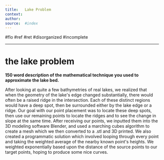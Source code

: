 ```yaml
---
title:   Lake Problem
context: 
author:  
source:  #index
---
```


#flo #ref #ret 
#disorganized #incomplete

---

# the lake problem
**150 word description of the mathematical technique you used to approximate the lake bed.**

After looking at quite a few bathymetries of real lakes, we realized that when the geometry of the lake's edge changed substantially, there would often be a raised ridge in the intersection. Each of these distinct regions would have a deep spot, then be surrounded either by the lake edge or a ridge. Our goal with our point placement was to locate these deep spots, then use our remaining points to locate the ridges and to see the change in slope at the same time. After receiving our points, we inputted them into the 3D modeling software Blender, and used a marching cubes algorithm to create a mesh which we then converted to a .stl and 3D printed. We also created a programmatic solution which involved looping through every point and taking the weighted average of the nearby known point's heights. We weighted exponentially based upon the distance of the source points to our target points, hoping to produce some nice curves.














